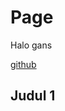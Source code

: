 # Page

Halo gans

[github](https://github.com/nandazman/developer-notes/edit/feat/test/README.md)

## Judul 1
